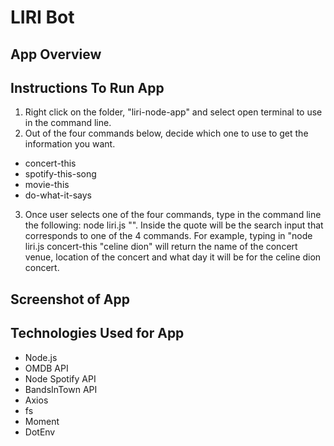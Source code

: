 # LIRI Bot

## App Overview

## Instructions To Run App
1. Right click on the folder, "liri-node-app" and select open terminal to use in the command line.
2. Out of the four commands below, decide which one to use to get the information you want.
  - concert-this
  - spotify-this-song
  - movie-this
  - do-what-it-says
3. Once user selects one of the four commands, type in the command line the following: node liri.js <command> "". Inside the quote will be the search input that corresponds to one of the 4 commands. For example, typing in "node liri.js concert-this "celine dion" will return the name of the concert venue, location of the concert and what day it will be for the celine dion concert. 
## Screenshot of App

## Technologies Used for App
- Node.js
- OMDB API
- Node Spotify API
- BandsInTown API
- Axios
- fs
- Moment
- DotEnv


